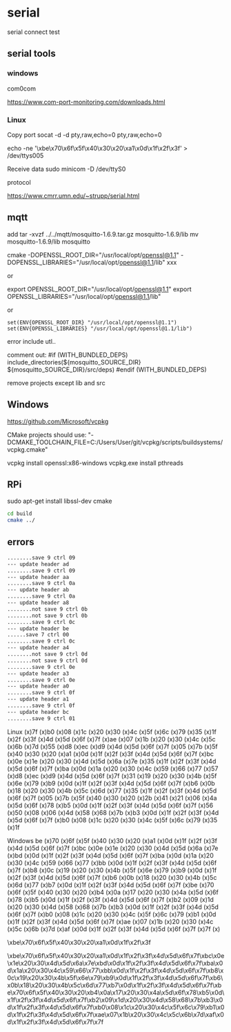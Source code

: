 # serial

serial connect test

## serial tools

### windows

com0com

https://www.com-port-monitoring.com/downloads.html

### Linux

Copy port 
socat -d -d pty,raw,echo=0 pty,raw,echo=0

echo -ne '\xbe\x70\x6f\x5f\x40\x30\x20\xa1\x0d\x1f\x2f\x3f' > /dev/ttys005

Receive data 
sudo minicom -D /dev/ttyS0

protocol

https://www.cmrr.umn.edu/~strupp/serial.html

## mqtt

add
tar -xvzf ../../mqtt/mosquitto-1.6.9.tar.gz mosquitto-1.6.9/lib
mv mosquitto-1.6.9/lib mosquitto

cmake -DOPENSSL_ROOT_DIR="/usr/local/opt/openssl@1.1" -DOPENSSL_LIBRARIES="/usr/local/opt/openssl@1.1/lib" xxx

or

export OPENSSL_ROOT_DIR="/usr/local/opt/openssl@1.1"
export OPENSSL_LIBRARIES="/usr/local/opt/openssl@1.1/lib"

or

    set(ENV{OPENSSL_ROOT_DIR} "/usr/local/opt/openssl@1.1")
    set(ENV{OPENSSL_LIBRARIES} "/usr/local/opt/openssl@1.1/lib")

error include utl..

comment out:
#if (WITH_BUNDLED_DEPS)
        include_directories(${mosquitto_SOURCE_DIR} ${mosquitto_SOURCE_DIR}/src/deps)
#endif (WITH_BUNDLED_DEPS)

remove projects except lib and src

## Windows

https://github.com/Microsoft/vcpkg

CMake projects should use: "-DCMAKE_TOOLCHAIN_FILE=C:/Users/User/git/vcpkg/scripts/buildsystems/vcpkg.cmake"

vcpkg install openssl:x86-windows
vcpkg.exe install pthreads

## RPi

sudo apt-get install libssl-dev cmake

```bash
cd build
cmake ../

```

## errors

```bash
........save 9 ctrl 09
--- update header ad
........save 9 ctrl 09
--- update header aa
........save 9 ctrl 0a
--- update header ab
........save 9 ctrl 0a
--- update header a8
........not save 9 ctrl 0b
........not save 9 ctrl 0b
........save 9 ctrl 0c
--- update header be
......save 7 ctrl 00
........save 9 ctrl 0c
--- update header a4
........not save 9 ctrl 0d
........not save 9 ctrl 0d
........save 9 ctrl 0e
--- update header a3
........save 9 ctrl 0e
--- update header a0
........save 9 ctrl 0f
--- update header a1
........save 9 ctrl 0f
--- update header bc
........save 9 ctrl 01
```

Linux
(x)7f (x)b0 (x)08 (x)1c (x)20 (x)30 (x)4c (x)5f (x)6c (x)79 (x)35 (x)1f (x)2f (x)3f (x)4d (x)5d (x)6f (x)7f (x)ae (x)07 (x)1b (x)20 (x)30 (x)4c (x)5c (x)6b (x)7d (x)55 (x)d8 (x)ec (x)d9 (x)4d (x)5d (x)6f (x)7f (x)05 (x)7b (x)5f (x)40 (x)30 (x)20 (x)a1 (x)0d (x)1f (x)2f (x)3f (x)4d (x)5d (x)6f (x)7f (x)bc (x)0e (x)1e (x)20 (x)30 (x)4d (x)5d (x)6a (x)7e (x)35 (x)1f (x)2f (x)3f (x)4d (x)5d (x)6f (x)7f (x)ba (x)0d (x)1a (x)20 (x)30 (x)4c (x)59 (x)66 (x)77 (x)57 (x)d8 (x)ec (x)d9 (x)4d (x)5d (x)6f (x)7f (x)31 (x)19 (x)20 (x)30 (x)4b (x)5f (x)6e (x)79 (x)b9 (x)0d (x)1f (x)2f (x)3f (x)4d (x)5d (x)6f (x)7f (x)b6 (x)0b (x)18 (x)20 (x)30 (x)4b (x)5c (x)6d (x)77 (x)35 (x)1f (x)2f (x)3f (x)4d (x)5d (x)6f (x)7f (x)05 (x)7b (x)5f (x)40 (x)30 (x)20 (x)2b (x)41 (x)21 (x)06 (x)4a (x)5d (x)6f (x)78 (x)b5 (x)0d (x)1f (x)2f (x)3f (x)4d (x)5d (x)6f (x)7f (x)56 (x)50 (x)08 (x)06 (x)4d (x)58 (x)68 (x)7b (x)b3 (x)0d (x)1f (x)2f (x)3f (x)4d (x)5d (x)6f (x)7f (x)b0 (x)08 (x)1c (x)20 (x)30 (x)4c (x)5f (x)6c (x)79 (x)35 (x)1f

Windows
be (x)70 (x)6f (x)5f (x)40 (x)30 (x)20 (x)a1 (x)0d (x)1f (x)2f (x)3f (x)4d (x)5d (x)6f (x)7f (x)bc (x)0e (x)1e (x)20 (x)30 (x)4d (x)5d (x)6a (x)7e (x)bd (x)0d (x)1f (x)2f (x)3f (x)4d (x)5d (x)6f (x)7f (x)ba (x)0d (x)1a (x)20 (x)30 (x)4c (x)59 (x)66 (x)77 (x)bb (x)0d (x)1f (x)2f (x)3f (x)4d (x)5d (x)6f (x)7f (x)b8 (x)0c (x)19 (x)20 (x)30 (x)4b (x)5f (x)6e (x)79 (x)b9 (x)0d (x)1f (x)2f (x)3f (x)4d (x)5d (x)6f (x)7f (x)b6 (x)0b (x)18 (x)20 (x)30 (x)4b (x)5c (x)6d (x)77 (x)b7 (x)0d (x)1f (x)2f (x)3f (x)4d (x)5d (x)6f (x)7f (x)be (x)70 (x)6f (x)5f (x)40 (x)30 (x)20 (x)b4 (x)0a (x)17 (x)20 (x)30 (x)4a (x)5d (x)6f (x)78 (x)b5 (x)0d (x)1f (x)2f (x)3f (x)4d (x)5d (x)6f (x)7f (x)b2 (x)09 (x)1d (x)20 (x)30 (x)4d (x)58 (x)68 (x)7b (x)b3 (x)0d (x)1f (x)2f (x)3f (x)4d (x)5d (x)6f (x)7f (x)b0 (x)08 (x)1c (x)20 (x)30 (x)4c (x)5f (x)6c (x)79 (x)b1 (x)0d (x)1f (x)2f (x)3f (x)4d (x)5d (x)6f (x)7f (x)ae (x)07 (x)1b (x)20 (x)30 (x)4c (x)5c (x)6b (x)7d (x)af (x)0d (x)1f (x)2f (x)3f (x)4d (x)5d (x)6f (x)7f (x)7f (x)

\xbe\x70\x6f\x5f\x40\x30\x20\xa1\x0d\x1f\x2f\x3f


\xbe\x70\x6f\x5f\x40\x30\x20\xa1\x0d\x1f\x2f\x3f\x4d\x5d\x6f\x7f\xbc\x0e\x1e\x20\x30\x4d\x5d\x6a\x7e\xbd\x0d\x1f\x2f\x3f\x4d\x5d\x6f\x7f\xba\x0d\x1a\x20\x30\x4c\x59\x66\x77\xbb\x0d\x1f\x2f\x3f\x4d\x5d\x6f\x7f\xb8\x0c\x19\x20\x30\x4b\x5f\x6e\x79\xb9\x0d\x1f\x2f\x3f\x4d\x5d\x6f\x7f\xb6\x0b\x18\x20\x30\x4b\x5c\x6d\x77\xb7\x0d\x1f\x2f\x3f\x4d\x5d\x6f\x7f\xbe\x70\x6f\x5f\x40\x30\x20\xb4\x0a\x17\x20\x30\x4a\x5d\x6f\x78\xb5\x0d\x1f\x2f\x3f\x4d\x5d\x6f\x7f\xb2\x09\x1d\x20\x30\x4d\x58\x68\x7b\xb3\x0d\x1f\x2f\x3f\x4d\x5d\x6f\x7f\xb0\x08\x1c\x20\x30\x4c\x5f\x6c\x79\xb1\x0d\x1f\x2f\x3f\x4d\x5d\x6f\x7f\xae\x07\x1b\x20\x30\x4c\x5c\x6b\x7d\xaf\x0d\x1f\x2f\x3f\x4d\x5d\x6f\x7f\x7f